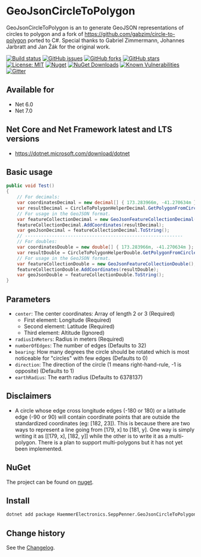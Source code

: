 GeoJsonCircleToPolygon
====================================

GeoJsonCircleToPolygon is an to generate GeoJSON representations of circles to polygon and a fork of https://github.com/gabzim/circle-to-polygon ported to C#. Special thanks to Gabriel Zimmermann, Johannes Jarbratt and Jan Žák for the original work.

[![Build status](https://ci.appveyor.com/api/projects/status/g97r2ruunhxqphtu?svg=true)](https://ci.appveyor.com/project/SeppPenner/geojsoncircletopolygon)
[![GitHub issues](https://img.shields.io/github/issues/SeppPenner/GeoJsonCircleToPolygon.svg)](https://github.com/SeppPenner/GeoJsonCircleToPolygon/issues)
[![GitHub forks](https://img.shields.io/github/forks/SeppPenner/GeoJsonCircleToPolygon.svg)](https://github.com/SeppPenner/GeoJsonCircleToPolygon/network)
[![GitHub stars](https://img.shields.io/github/stars/SeppPenner/GeoJsonCircleToPolygon.svg)](https://github.com/SeppPenner/GeoJsonCircleToPolygon/stargazers)
[![License: MIT](https://img.shields.io/badge/License-MIT-blue.svg)](https://raw.githubusercontent.com/SeppPenner/GeoJsonCircleToPolygon/master/License.txt)
[![Nuget](https://img.shields.io/badge/GeoJsonCircleToPolygon-Nuget-brightgreen.svg)](https://www.nuget.org/packages/HaemmerElectronics.SeppPenner.GeoJsonCircleToPolygon/)
[![NuGet Downloads](https://img.shields.io/nuget/dt/HaemmerElectronics.SeppPenner.GeoJsonCircleToPolygon.svg)](https://www.nuget.org/packages/HaemmerElectronics.SeppPenner.GeoJsonCircleToPolygon/)
[![Known Vulnerabilities](https://snyk.io/test/github/SeppPenner/GeoJsonCircleToPolygon/badge.svg)](https://snyk.io/test/github/SeppPenner/GeoJsonCircleToPolygon)
[![Gitter](https://badges.gitter.im/GeoJsonCircleToPolygon/community.svg)](https://gitter.im/GeoJsonCircleToPolygon/community?utm_source=badge&utm_medium=badge&utm_campaign=pr-badge)

## Available for
* Net 6.0
* Net 7.0

## Net Core and Net Framework latest and LTS versions
* https://dotnet.microsoft.com/download/dotnet

## Basic usage
```csharp
public void Test()
{
    // For decimals:
    var coordinatesDecimal = new decimal[] { 173.283966m, -41.270634m };
    var resultDecimal = CircleToPolygonHelperDecimal.GetPolygonFromCircle(coordinatesDecimal, 200000, 32);
    // For usage in the GeoJSON format.
    var featureCollectionDecimal = new GeoJsonFeatureCollectionDecimal();
    featureCollectionDecimal.AddCoordinates(resultDecimal);
    var geoJsonDecimal = featureCollectionDecimal.ToString();
    // -----------------------------------------------------------
    // For doubles:
    var coordinatesDouble = new double[] { 173.283966m, -41.270634m };
    var resultDouble = CircleToPolygonHelperDouble.GetPolygonFromCircle(coordinatesDouble, 200000, 32);
    // For usage in the GeoJSON format.
    var featureCollectionDouble = new GeoJsonFeatureCollectionDouble();
    featureCollectionDouble.AddCoordinates(resultDouble);
    var geoJsonDouble = featureCollectionDouble.ToString();
}
```

## Parameters
* `center`: The center coordinates: Array of length 2 or 3 (Required)
    * First element: Longitude (Required)
    * Second element: Latitude (Required)
    * Third element: Altitude (Ignored)
* `radiusInMeters`: Radius in meters (Required)
* `numberOfEdges`: The number of edges (Defaults to 32)
* `bearing`: How many degrees the circle should be rotated which is most noticeable for "circles" with few edges (Defaults to 0)
* `direction`: The direction of the circle (1 means right-hand-rule, -1 is opposite) (Defaults to 1)
* `earthRadius`: The earth radius (Defaults to 6378137)

## Disclaimers
- A circle whose edge cross longitude edges (-180 or 180) or a latitude edge (-90 or 90) will contain coordinate points that are outside the standardized coordinates (eg: [182, 23]). This is because there are two ways to represent a line going from [179, x] to [181, y]. One way is simply writing it as [[179, x], [182, y]] while the other is to write it as a multi-polygon. There is a plan to support multi-polygons but it has not yet been implemented.

## NuGet
The project can be found on [nuget](https://www.nuget.org/packages/HaemmerElectronics.SeppPenner.GeoJsonCircleToPolygon/).

## Install

```bash
dotnet add package HaemmerElectronics.SeppPenner.GeoJsonCircleToPolygon
```

Change history
--------------

See the [Changelog](https://github.com/SeppPenner/GeoJsonCircleToPolygon/blob/master/Changelog.md).
